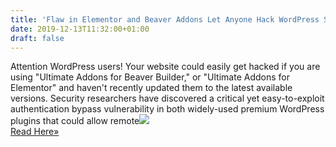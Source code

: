 ```yaml
---
title: 'Flaw in Elementor and Beaver Addons Let Anyone Hack WordPress Sites'
date: 2019-12-13T11:32:00+01:00
draft: false
---
```


Attention WordPress users! Your website could easily get hacked if you are using "Ultimate Addons for Beaver Builder," or "Ultimate Addons for Elementor" and haven't recently updated them to the latest available versions. Security researchers have discovered a critical yet easy-to-exploit authentication bypass vulnerability in both widely-used premium WordPress plugins that could allow remote![](http://feeds.feedburner.com/~r/TheHackersNews/~4/FT8plHIZrDs)  
[Read Here»](https://thehackernews.com/2019/12/wordpress-elementor-beaver.html)